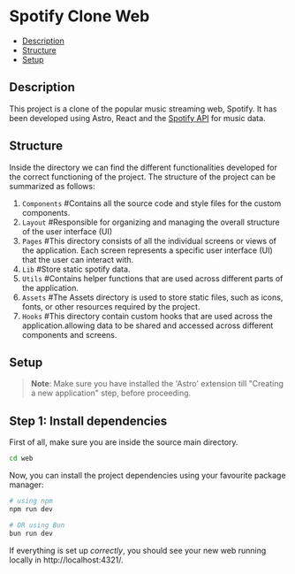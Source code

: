 # Spotify Clone Web

- [Description](#description)
- [Structure](#structure)
- [Setup](#setup)

## Description
This project is a clone of the popular music streaming web, Spotify. It has been developed using Astro, React and the [Spotify API](https://developer.spotify.com/documentation/web-api) for music data.

## Structure

Inside the directory we can find the different functionalities developed for the correct functioning of the project. The structure of the project can be summarized as follows:

1. `Components` #Contains all the source code and style files for the custom components.
2. `Layout` #Responsible for organizing and managing the overall structure of the user interface (UI)
3. `Pages` #This directory consists of all the individual screens or views of the application. Each screen represents a specific user interface (UI) that the user can interact with. 
4. `Lib` #Store static spotify data.
5. `Utils` #Contains helper functions that are used across different parts of the application.
6. `Assets` #The Assets directory is used to store static files, such as icons, fonts, or other resources required by the project.
7. `Hooks` #This directory contain custom hooks that are used across the application.allowing data to be shared and accessed across different components and screens.

## Setup

>**Note**: Make sure you have installed the 'Astro' extension till "Creating a new application" step, before proceeding.

## Step 1: Install dependencies

First of all, make sure you are inside the source main directory.
```bash
cd web
```

Now, you can install the project dependencies using your favourite package manager:

```bash
# using npm
npm run dev

# OR using Bun
bun run dev
```

If everything is set up _correctly_, you should see your new web running locally in http://localhost:4321/.